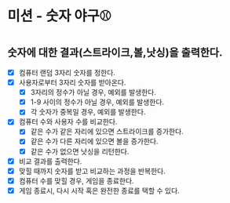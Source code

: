 # 미션 - 숫자 야구⚾️

## 숫자에 대한 결과(스트라이크,볼,낫싱)을 출력한다.

- [x] 컴퓨터 랜덤 3자리 숫자를 정한다.
- [x] 사용자로부터 3자리 숫자를 받아온다.
  - [x] 3자리의 정수가 아닐 경우, 예외를 발생한다.
  - [x] 1-9 사이의 정수가 아닐 경우, 예외를 발생한다.
  - [x] 각 숫자가 중복일 경우, 예외를 발생한다.
- [x] 컴퓨터 수와 사용자 수를 비교한다.
  - [x] 같은 수가 같은 자리에 있으면 스트라이크를 증가한다.
  - [x] 같은 수가 다른 자리에 있으면 볼을 증가한다.
  - [x] 같은 수가 없으면 낫싱을 리턴한다.
- [x] 비교 결과를 출력한다.
- [x] 맞힐 때까지 숫자를 받고 비교하는 과정을 반복한다.
- [x] 컴퓨터 수를 맞힐 경우, 게임을 종료한다.
- [x] 게임 종료시, 다시 시작 혹은 완전한 종료를 택할 수 있다.
